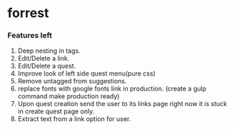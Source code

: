 # forrest

### Features left

1. Deep nesting in tags.
2. Edit/Delete a link.
3. Edit/Delete a quest.
4. Improve look of left side quest menu(pure css)
5. Remove untagged from suggestions.
6. replace fonts with google fonts link in production. (create a gulp command make production ready)
7. Upon quest creation send the user to its links page right now it is stuck in create quest page only.
8. Extract text from a link option for user.
